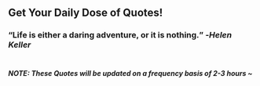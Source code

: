 ## Get Your Daily Dose of Quotes!
### <q>Life is either a daring adventure, or it is nothing.</q> -<em>Helen Keller</em> <br><br>
##### NOTE: These Quotes will be updated on a frequency basis of 2-3 hours ~
